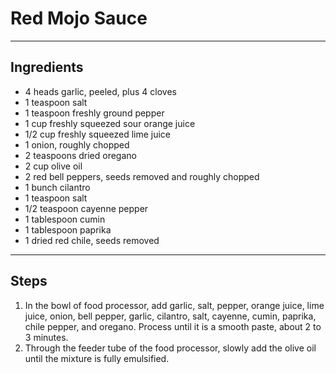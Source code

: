 # Red Mojo Sauce

---

## Ingredients

* 4 heads garlic, peeled, plus 4 cloves
* 1 teaspoon salt
* 1 teaspoon freshly ground pepper
* 1 cup freshly squeezed sour orange juice 
* 1/2 cup freshly squeezed lime juice
* 1 onion, roughly chopped
* 2 teaspoons dried oregano
* 2 cup olive oil
* 2 red bell peppers, seeds removed and roughly chopped
* 1 bunch cilantro
* 1 teaspoon salt
* 1/2 teaspoon cayenne pepper
* 1 tablespoon cumin
* 1 tablespoon paprika
* 1 dried red chile, seeds removed


---

## Steps

1.  In the bowl of food processor, add garlic, salt, pepper, orange juice, lime juice, onion, bell pepper, garlic, cilantro, salt, cayenne, cumin, paprika, chile pepper, and oregano. Process until it is a smooth paste, about 2 to 3 minutes.
2.  Through the feeder tube of the food processor, slowly add the olive oil until the mixture is fully emulsified.
